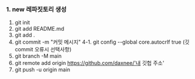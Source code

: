 
### 1. new 레파짓토리 생성
1. git init 
2. git add README.md
3. git add .
4. git commit -m "커밋 메시지"
4-1. git config --global core.autocrlf true (깃 commit 오류시 선택사항)
5. git branch -M main
6. git remote add origin https://github.com/daxnee/'내 깃헙 주소'
7. git push -u origin main
